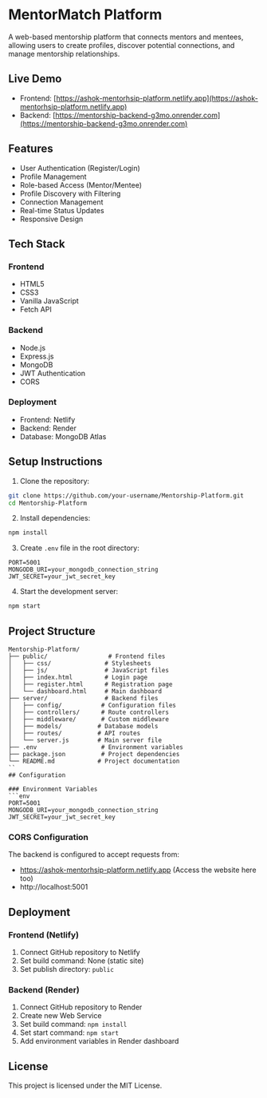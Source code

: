 # MentorMatch Platform

A web-based mentorship platform that connects mentors and mentees, allowing users to create profiles, discover potential connections, and manage mentorship relationships.

## Live Demo

- Frontend: [https://ashok-mentorhsip-platform.netlify.app](https://ashok-mentorhsip-platform.netlify.app)
- Backend: [https://mentorship-backend-g3mo.onrender.com](https://mentorship-backend-g3mo.onrender.com)

## Features

- User Authentication (Register/Login)
- Profile Management
- Role-based Access (Mentor/Mentee)
- Profile Discovery with Filtering
- Connection Management
- Real-time Status Updates
- Responsive Design

## Tech Stack

### Frontend
- HTML5
- CSS3
- Vanilla JavaScript
- Fetch API

### Backend
- Node.js
- Express.js
- MongoDB
- JWT Authentication
- CORS

### Deployment
- Frontend: Netlify
- Backend: Render
- Database: MongoDB Atlas

## Setup Instructions

1. Clone the repository:
```bash
git clone https://github.com/your-username/Mentorship-Platform.git
cd Mentorship-Platform
```

2. Install dependencies:
```bash
npm install
```

3. Create `.env` file in the root directory:
```env
PORT=5001
MONGODB_URI=your_mongodb_connection_string
JWT_SECRET=your_jwt_secret_key
```

4. Start the development server:
```bash
npm start
```

## Project Structure

```
Mentorship-Platform/
├── public/                 # Frontend files
│   ├── css/               # Stylesheets
│   ├── js/                # JavaScript files
│   ├── index.html         # Login page
│   ├── register.html      # Registration page
│   └── dashboard.html     # Main dashboard
├── server/                # Backend files
│   ├── config/           # Configuration files
│   ├── controllers/      # Route controllers
│   ├── middleware/       # Custom middleware
│   ├── models/          # Database models
│   ├── routes/          # API routes
│   └── server.js        # Main server file
├── .env                  # Environment variables
├── package.json          # Project dependencies
└── README.md            # Project documentation
``
## Configuration

### Environment Variables
```env
PORT=5001
MONGODB_URI=your_mongodb_connection_string
JWT_SECRET=your_jwt_secret_key
```

### CORS Configuration
The backend is configured to accept requests from:
- https://ashok-mentorhsip-platform.netlify.app (Access the  website here too)
- http://localhost:5001

## Deployment

### Frontend (Netlify)
1. Connect GitHub repository to Netlify
2. Set build command: None (static site)
3. Set publish directory: `public`

### Backend (Render)
1. Connect GitHub repository to Render
2. Create new Web Service
3. Set build command: `npm install`
4. Set start command: `npm start`
5. Add environment variables in Render dashboard

## License

This project is licensed under the MIT License. 
